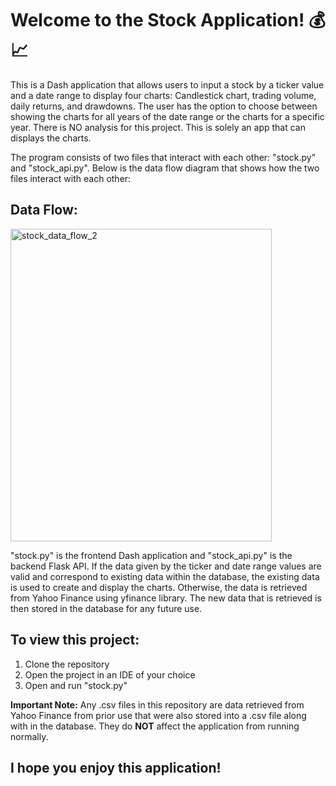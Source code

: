 # Welcome to the Stock Application! 💰📈

This is a Dash application that allows users to input a stock by a ticker value and a date range to display four charts: Candlestick chart, trading volume, daily returns, and drawdowns.
The user has the option to choose between showing the charts for all years of the date range or the charts for a specific year. There is NO analysis for this project. This is solely an app 
that can displays the charts. 

The program consists of two files that interact with each other: "stock.py" and "stock_api.py". Below is the data flow diagram that shows how the two files interact with each other:

## Data Flow:



<img width="418" height="500" alt="stock_data_flow_2" src="https://github.com/user-attachments/assets/996f939f-6197-4f33-b2db-cc3e52bed24b" />


"stock.py" is the frontend Dash application and "stock_api.py"
is the backend Flask API. If the data given by the ticker and date 
range values are valid and correspond to existing data within the database, 
the existing data is used to create and display the charts. Otherwise, the data is retrieved from Yahoo Finance using yfinance library.
The new data that is retrieved is then stored in the database for any future use. 

## To view this project:
1. Clone the repository
2. Open the project in an IDE of your choice
3. Open and run "stock.py"

**Important Note:** Any .csv files in this repository are data retrieved from Yahoo Finance from prior use that were also stored into a .csv file along with in the database. They do **NOT** affect the application from running normally.

## I hope you enjoy this application! 
